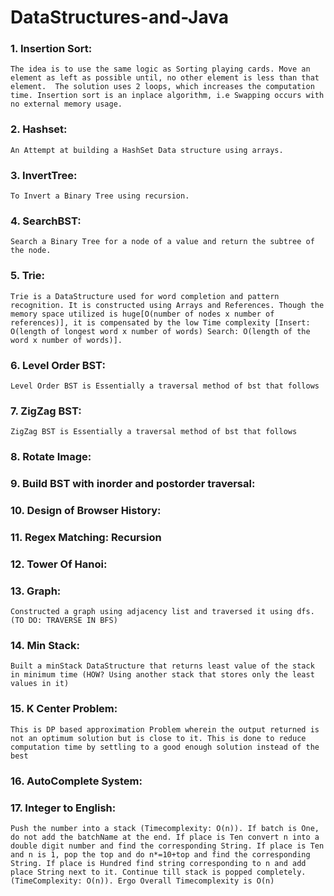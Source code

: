 # DataStructures-and-Java

### 1. Insertion Sort:
    The idea is to use the same logic as Sorting playing cards. Move an element as left as possible until, no other element is less than that element.  The solution uses 2 loops, which increases the computation time. Insertion sort is an inplace algorithm, i.e Swapping occurs with no external memory usage.
  
### 2. Hashset:
    An Attempt at building a HashSet Data structure using arrays.

### 3. InvertTree:
    To Invert a Binary Tree using recursion.  
  
 ### 4. SearchBST:
    Search a Binary Tree for a node of a value and return the subtree of the node.

### 5. Trie:
    Trie is a DataStructure used for word completion and pattern recognition. It is constructed using Arrays and References. Though the memory space utilized is huge[O(number of nodes x number of references)], it is compensated by the low Time complexity [Insert: O(length of longest word x number of words) Search: O(length of the word x number of words)].

### 6. Level Order BST:
    Level Order BST is Essentially a traversal method of bst that follows 
  
 ### 7. ZigZag BST:
    ZigZag BST is Essentially a traversal method of bst that follows
 
 ### 8. Rotate Image:
 
 ### 9. Build BST with inorder and postorder traversal:

### 10. Design of Browser History:

### 11. Regex Matching: Recursion

### 12. Tower Of Hanoi: 

### 13. Graph:
    Constructed a graph using adjacency list and traversed it using dfs. (TO DO: TRAVERSE IN BFS)
    
### 14. Min Stack:
    Built a minStack DataStructure that returns least value of the stack in minimum time (HOW? Using another stack that stores only the least values in it)
    
### 15. K Center Problem:
    This is DP based approximation Problem wherein the output returned is not an optimum solution but is close to it. This is done to reduce computation time by settling to a good enough solution instead of the best

### 16. AutoComplete System:

### 17. Integer to English:
    Push the number into a stack (Timecomplexity: O(n)). If batch is One, do not add the batchName at the end. If place is Ten convert n into a double digit number and find the corresponding String. If place is Ten and n is 1, pop the top and do n*=10+top and find the corresponding String. If place is Hundred find string corresponding to n and add place String next to it. Continue till stack is popped completely. (TimeComplexity: O(n)). Ergo Overall Timecomplexity is O(n)   

